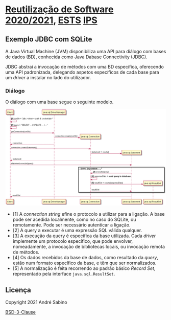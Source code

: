 # [Reutilização de Software 2020/2021](https://moodle.ips.pt/2021/course/view.php?id=1864), [ESTS](https://www.estsetubal.ips.pt/) [IPS](https://www.ips.pt/ips_si/web_page.inicial)

## Exemplo JDBC com SQLite

A Java Virtual Machine (JVM) disponibiliza uma API para diálogo com bases de dados (BD), conhecida como Java Dabase Connectivity (JDBC).

JDBC abstrai a invocação de métodos com uma BD específica, oferecendo uma API padronizada, delegando aspetos específicos de cada base para um *driver* a instalar no lado do utilizador.

### Diálogo

O diálogo com uma base segue o seguinte modelo.

![](figures/jdbc.png)

- [1] A *connection string* efine o protocolo a utilizar para a ligação. A base pode ser acedida localmente, como no caso do SQLite, ou remotamente. Pode ser necessário autenticar a ligação.
- [2] A query a executar é uma expressão SQL válida qualquer.
- [3] A execução da query é específica da base utilizada. Cada *driver* implemente um protocolo específico, que pode envolver, nomeadamente, a invocação de bibliotecas locais, ou invocação remota de métodos.
- [4] Os dados recebidos da base de dados, como resultado da *query*, estão num formato específico da base, e têm que ser normalizados.
- [5] A normalização é feita recorrendo ao padrão básico *Record Set*, representado pela interface `java.sql.ResultSet`.

## Licença
Copyright 2021 André Sabino

[BSD-3-Clause](LICENSE.txt)